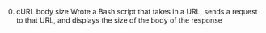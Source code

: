 0. cURL body size
Wrote a Bash script that takes in a URL, sends a request to that URL, and displays the size of the body of the response
